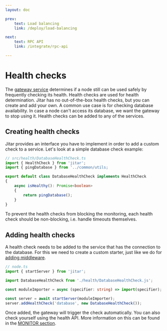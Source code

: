 ```yaml
---
layout: doc

prev:
    text: Load balancing
    link: /deploy/load-balancing

next:
    text: RPC API
    link: /integrate/rpc-api

---
```


# Health checks

The [gateway service](../fundamentals/runtime-services#gateway) determines if a node still can be used safely by frequently checking its health. Health checks are used for health determination. Jitar has no out-of-the-box health checks, but you can create and add your own. A common use case is for checking database availability. In case a node can't access its database, we want the gateway to stop using it. Health checks can be added to any of the services.

## Creating health checks

Jitar provides an interface you have to implement in order to add a custom check to a service. Let's look at a simple database check example:

```ts
// src/health/DatabaseHealthCheck.ts
import { HealthCheck } from 'jitar';
import { pingDatabase } from '../common/utils;

export default class DatabaseHealthCheck implements HealthCheck
{
    async isHealthy(): Promise<boolean>
    {
        return pingDatabase();
    }
} 
```

To prevent the health checks from blocking the monitoring, each health check should be non-blocking, i.e. handle timeouts themselves.

## Adding health checks

A health check needs to be added to the service that has the connection to the database. For this we need to create a custom starter, just like we do for [adding middleware](../develop/middleware#adding-middleware).

```ts
// node.ts
import { startServer } from 'jitar';

import DatabaseHealthCheck from './health/DatabaseHealthCheck.js';

const moduleImporter = async (specifier: string) => import(specifier);

const server = await startServer(moduleImporter);
server.addHealthCheck('database', new DatabaseHealthCheck());
```

Once added, the gateway will trigger the check automatically. You can also check yourself using the health API. More information on this can be found in the [MONITOR section](../monitor/health).

